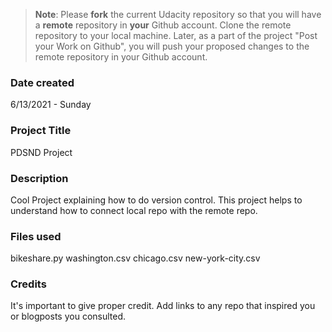 >**Note**: Please **fork** the current Udacity repository so that you will have a **remote** repository in **your** Github account. Clone the remote repository to your local machine. Later, as a part of the project "Post your Work on Github", you will push your proposed changes to the remote repository in your Github account.

### Date created
6/13/2021 - Sunday

### Project Title
PDSND Project

### Description
Cool Project explaining how to do version control. This project helps to understand how to connect local repo with the remote repo.

### Files used
bikeshare.py
washington.csv
chicago.csv
new-york-city.csv

### Credits
It's important to give proper credit. Add links to any repo that inspired you or blogposts you consulted.
